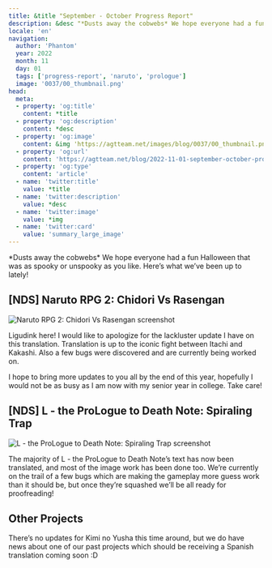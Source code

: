 ```yaml
---
title: &title "September - October Progress Report"
description: &desc "*Dusts away the cobwebs* We hope everyone had a fun Halloween that was as spooky or unspooky as you like. Here’s what we’ve been up to lately!"
locale: 'en'
navigation:
  author: 'Phantom'
  year: 2022
  month: 11
  day: 01
  tags: ['progress-report', 'naruto', 'prologue']
  image: '0037/00_thumbnail.png'
head:
  meta:
  - property: 'og:title'
    content: *title
  - property: 'og:description'
    content: *desc
  - property: 'og:image'
    content: &img 'https://agtteam.net/images/blog/0037/00_thumbnail.png'
  - property: 'og:url'
    content: 'https://agtteam.net/blog/2022-11-01-september-october-progress-report'
  - property: 'og:type'
    content: 'article'
  - name: 'twitter:title'
    value: *title
  - name: 'twitter:description'
    value: *desc
  - name: 'twitter:image'
    value: *img
  - name: 'twitter:card'
    value: 'summary_large_image'
---
```


\*Dusts away the cobwebs\* We hope everyone had a fun Halloween that was as spooky or unspooky as you like. Here’s what we’ve been up to lately!

## \[NDS\] Naruto RPG 2: Chidori Vs Rasengan

![Naruto RPG 2: Chidori Vs Rasengan screenshot](/images/blog/0037/699742781555523584_0.png)

Ligudink here! I would like to apologize for the lackluster update I have on this translation. Translation is up to the iconic fight between Itachi and Kakashi. Also a few bugs were discovered and are currently being worked on.

I hope to bring more updates to you all by the end of this year, hopefully I would not be as busy as I am now with my senior year in college. Take care!  


## \[NDS\] L - the ProLogue to Death Note: Spiraling Trap

![L - the ProLogue to Death Note: Spiraling Trap screenshot](/images/blog/0037/699742781555523584_1.png)

The majority of L - the ProLogue to Death Note’s text has now been translated, and most of the image work has been done too. We’re currently on the trail of a few bugs which are making the gameplay more guess work than it should be, but once they’re squashed we’ll be all ready for proofreading!


## Other Projects

There’s no updates for Kimi no Yusha this time around, but we do have news about one of our past projects which should be receiving a Spanish translation coming soon :D
